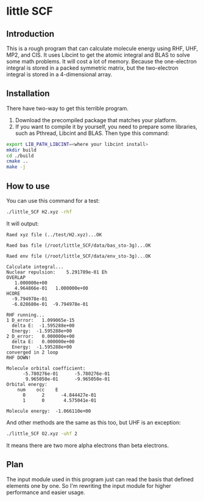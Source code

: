 # little SCF

## Introduction

This is a rough program that can calculate molecule energy using RHF, UHF, MP2, and CIS. It uses Libcint to get the atomic integral and BLAS to solve some math problems. It will cost a lot of memory. Because the one-electron integral is stored in a packed symmetric matrix, but the two-electron integral is stored in a 4-dimensional array.

## Installation

There have two-way to get this terrible program.

1. Download the precompiled package that matches your platform.
2. If you want to compile it by yourself, you need to prepare some libraries, such as Pthread, Libcint and BLAS. Then type this command:
``` bash
export LIB_PATH_LIBCINT=<where your libcint install>
mkdir build
cd ./build
cmake ..
make -j
```

## How to use

You can use this command for a test:
``` bash
./little_SCF H2.xyz -rhf
```

It will output:

```
Raed xyz file (../test/H2.xyz)...OK

Raed bas file (/root/little_SCF/data/bas_sto-3g)...OK

Raed env file (/root/little_SCF/data/env_sto-3g)...OK

Calculate integral...
Nuclear repulsion:    5.291789e-01 Eh
OVERLAP
   1.000000e+00
   4.964866e-01   1.000000e+00
HCORE
  -9.794978e-01
  -6.828680e-01  -9.794978e-01

RHF running...
1 D_error:   1.099065e-15
  delta E:  -1.595288e+00
  Energy:  -1.595288e+00
2 D_error:   0.000000e+00
  delta E:   0.000000e+00
  Energy:  -1.595288e+00
converged in 2 loop
RHF DOWN!

Molecule orbital coefficient:
      -5.780276e-01      -5.780276e-01
       9.965050e-01      -9.965050e-01
Orbital energy:
    num    occ    E
      0      2      -4.844427e-01
      1      0       4.575041e-01

Molecule energy:  -1.066110e+00
```

And other methods are the same as this too, but UHF is an exception:

``` bash
./little_SCF O2.xyz -uhf 2

```

It means there are two more alpha electrons than beta electrons.

## Plan

The input module used in this program just can read the basis that defined elements one by one. So I'm rewriting the input module for higher performance and easier usage.